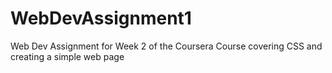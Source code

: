 # WebDevAssignment1

Web Dev Assignment for Week 2 of the Coursera Course covering CSS and creating a simple web page
